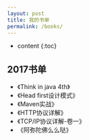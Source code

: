 ```yaml
---
layout: post
title: 我的书单
permalink: /books/
---
```


* content
{:toc}


2017书单
-----------------------------------------------------------------

+ 《Think in java 4th》
+ 《Head first设计模式》
+ 《Maven实战》
+ 《HTTP协议详解》
+ 《TCP/IP协议详解-卷一》
+ 《阿弥陀佛么么哒》
